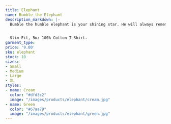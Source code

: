 ```yaml
---
title: Elephant
name: Bumble the Elephant
description_markdown: |-
  Bumble the humble elephant is your shining star. He will always remember who you are and why you are here.


  Slim Fit, 5oz 100% Cotton T-Shirt.
garment_type: 
price: '9.00'
sku: elephant
stock: 10
sizes:
- Small
- Medium
- Large
- XL
styles:
- name: Cream
  color: "#dfd3c2"
  image: "/images/products/elephant/cream.jpg"
- name: Green
  color: "#67aa79"
  image: "/images/products/elephant/green.jpg"
---
```


